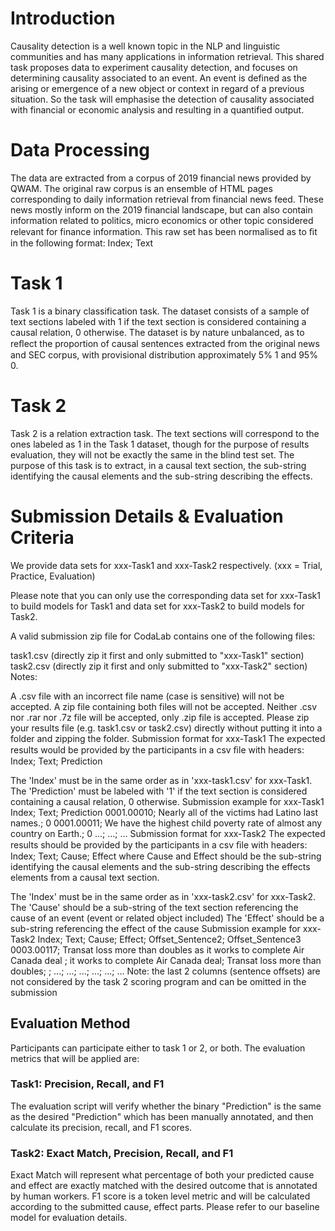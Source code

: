# Introduction
Causality detection is a well known topic in the NLP and linguistic communities and has many applications in information retrieval. This shared task proposes data to experiment causality detection, and focuses on determining causality associated to an event. An event is defined as the arising or emergence of a new object or context in regard of a previous situation. So the task will emphasise the detection of causality associated with financial or economic analysis and resulting in a quantified output.

# Data Processing
The data are extracted from a corpus of 2019 financial news provided by QWAM. The original raw corpus is an ensemble of HTML pages corresponding to daily information retrieval from financial news feed. These news mostly inform on the 2019 financial landscape, but can also contain information related to politics, micro economics or other topic considered relevant for finance information. This raw set has been normalised as to ﬁt in the following format: Index; Text

# Task 1
Task 1 is a binary classification task. The dataset consists of a sample of text sections labeled with 1 if the text section is considered containing a causal relation, 0 otherwise. The dataset is by nature unbalanced, as to reﬂect the proportion of causal sentences extracted from the original news and SEC corpus, with provisional distribution approximately 5% 1 and 95% 0.

# Task 2
Task 2 is a relation extraction task. The text sections will correspond to the ones labeled as 1 in the Task 1 dataset, though for the purpose of results evaluation, they will not be exactly the same in the blind test set. The purpose of this task is to extract, in a causal text section, the sub-string identifying the causal elements and the sub-string describing the effects.

# Submission Details & Evaluation Criteria
We provide data sets for xxx-Task1 and xxx-Task2 respectively. (xxx = Trial, Practice, Evaluation)

Please note that you can only use the corresponding data set for xxx-Task1 to build models for Task1 and data set for xxx-Task2 to build models for Task2.

A valid submission zip file for CodaLab contains one of the following files:

task1.csv (directly zip it first and only submitted to "xxx-Task1" section)
task2.csv (directly zip it first and only submitted to "xxx-Task2" section)
Notes:

A .csv file with an incorrect file name (case is sensitive) will not be accepted.
A zip file containing both files will not be accepted.
Neither .csv nor .rar nor .7z file will be accepted, only .zip file is accepted.
Please zip your results file (e.g. task1.csv or task2.csv) directly without putting it into a folder and zipping the folder.
Submission format for xxx-Task1
The expected results would be provided by the participants in a csv ﬁle with headers: Index; Text; Prediction

The 'Index' must be in the same order as in 'xxx-task1.csv' for xxx-Task1.
The 'Prediction' must be labeled with '1' if the text section is considered containing a causal relation, 0 otherwise.
Submission example for xxx-Task1
Index; Text; Prediction
0001.00010; Nearly all of the victims had Latino last names.; 0
0001.00011; We have the highest child poverty rate of almost any country on Earth.; 0
...; ...; ...
Submission format for xxx-Task2
The expected results should be provided by the participants in a csv ﬁle with headers: Index; Text; Cause; Effect where Cause and Effect should be the sub-string identifying the causal elements and the sub-string describing the effects elements from a causal text section.

The 'Index' must be in the same order as in 'xxx-task2.csv' for xxx-Task2.
The 'Cause' should be a sub-string of the text section referencing the cause of an event (event or related object included)
The 'Effect' should be a sub-string referencing the effect of the cause
Submission example for xxx-Task2
Index; Text; Cause; Effect; Offset_Sentence2; Offset_Sentence3
0003.00117; Transat loss more than doubles as it works to complete Air Canada deal ; it works to complete Air Canada deal; Transat loss more than doubles; ;
...; ...; ...; ...; ...; ...
Note: the last 2 columns (sentence offsets) are not considered by the task 2 scoring program and can be omitted in the submission

## Evaluation Method
Participants can participate either to task 1 or 2, or both. The evaluation metrics that will be applied are:

### Task1: Precision, Recall, and F1
The evaluation script will verify whether the binary "Prediction" is the same as the desired "Prediction" which has been manually annotated, and then calculate its precision, recall, and F1 scores.

### Task2: Exact Match, Precision, Recall, and F1
Exact Match will represent what percentage of both your predicted cause and effect are exactly matched with the desired outcome that is annotated by human workers. F1 score is a token level metric and will be calculated according to the submitted cause, effect parts. Please refer to our baseline model for evaluation details.